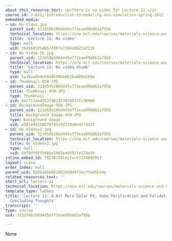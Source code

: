 ```yaml
---
about_this_resource_text: <p>There is no video for Lecture 11.</p>
course_id: 3-021j-introduction-to-modeling-and-simulation-spring-2012
embedded_media:
- id: No-Video.jpg
  parent_uid: 313d59b106d4d5e772eae09b862a795b
  technical_location: https://ocw.mit.edu/courses/materials-science-and-engineering/3-021j-introduction-to-modeling-and-simulation-spring-2012/part-ii-lectures-videos-and-notes/lecture-11/No-Video.jpg
  title: 'Lecture 11: No video'
  type: null
  uid: 3b456812548b7fd67e2366dd821af219
- id: No-Video-th.jpg
  parent_uid: 313d59b106d4d5e772eae09b862a795b
  technical_location: https://ocw.mit.edu/courses/materials-science-and-engineering/3-021j-introduction-to-modeling-and-simulation-spring-2012/part-ii-lectures-videos-and-notes/lecture-11/No-Video-th.jpg
  title: 'Lecture 11: No video thumb'
  type: null
  uid: 5a39aa0b4e69d8698bb062bad89d160a
- id: Thumbnail-OCW-JPG
  parent_uid: 313d59b106d4d5e772eae09b862a795b
  title: Thumbnail-OCW-JPG
  type: Thumbnail
  uid: 9ac711aed552f981553028515fc30906
- id: BackgroundImage-OCW-JPG
  parent_uid: 313d59b106d4d5e772eae09b862a795b
  title: Background Image-OCW-JPG
  type: Background Image
  uid: e581e951b887874a1dd310a0e457d11d
- id: No-Videov2.jpg
  parent_uid: 313d59b106d4d5e772eae09b862a795b
  technical_location: https://ocw.mit.edu/courses/materials-science-and-engineering/3-021j-introduction-to-modeling-and-simulation-spring-2012/part-ii-lectures-videos-and-notes/lecture-11/No-Videov2.jpg
  title: No-Videov2.jpg
  type: null
  uid: 64f9df05f50bbe1063e4d591fe17de50
inline_embed_id: 78230350lecture1174685057
layout: video
order_index: null
parent_uid: 585ba6660810835b9d9f1ec7fe05b24e
related_resources_text: ''
short_url: lecture-11
technical_location: https://ocw.mit.edu/courses/materials-science-and-engineering/3-021j-introduction-to-modeling-and-simulation-spring-2012/part-ii-lectures-videos-and-notes/lecture-11
template_type: Tabbed
title: 'Lecture 11: A Bit More Solar PV, Some Verification and Validation, and a Few
  Concluding Thoughts'
transcript: ''
type: course
uid: 313d59b106d4d5e772eae09b862a795b

---
```

None